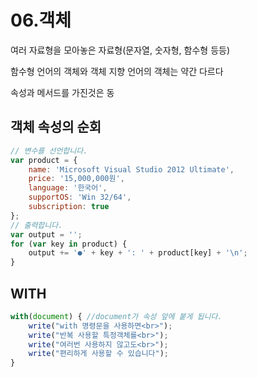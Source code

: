 # 06.객체

여러 자료형을 모아놓은 자료형\(문자열, 숫자형, 함수형 등등\)

함수형 언어의 객체와 객체 지향 언어의 객체는 약간 다르다

속성과 메서드를 가진것은 동

## 객체 속성의 순회

```javascript
// 변수를 선언합니다.
var product = {
    name: 'Microsoft Visual Studio 2012 Ultimate',
    price: '15,000,000원',
    language: '한국어',
    supportOS: 'Win 32/64',
    subscription: true
};
// 출력합니다.
var output = '';
for (var key in product) {
    output += '●' + key + ': ' + product[key] + '\n';
}
```

## WITH

```javascript
with(document) { //document가 속성 앞에 붙게 됩니다.
    write("with 명령문을 사용하면<br>");
    write("반복 사용할 특정객체를<br>");
    write("여러번 사용하지 않고도<br>");
    write("편리하게 사용할 수 있습니다");
}
```


